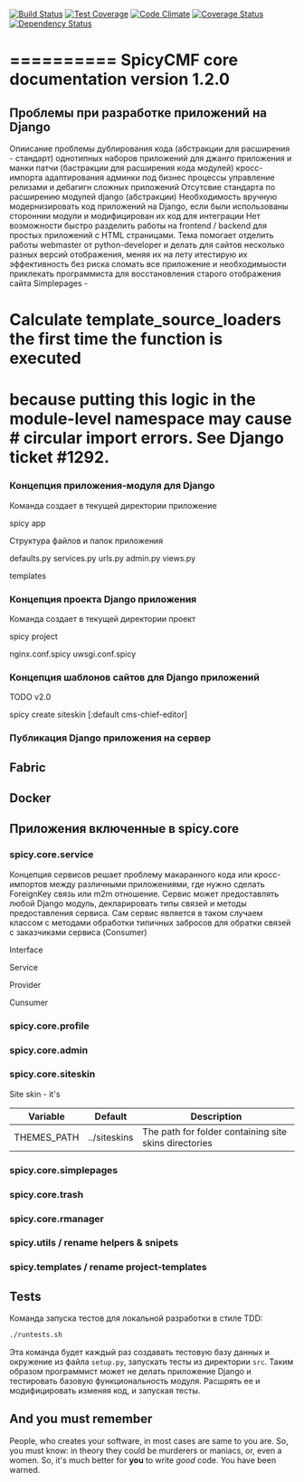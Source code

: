 [![Build Status](https://travis-ci.org/spicycms/spicy.core.svg?branch=tests_fix)](https://travis-ci.org/spicycms/spicy.core) [![Test Coverage](https://codeclimate.com/github/spicycms/spicy.core/badges/coverage.svg)](https://codeclimate.com/github/spicycms/spicy.core/coverage) [![Code Climate](https://codeclimate.com/github/spicycms/spicy.core/badges/gpa.svg)](https://codeclimate.com/github/spicycms/spicy.core) [![Coverage Status](https://coveralls.io/repos/github/spicycms/spicy.core/badge.svg?branch=tests_fix)](https://coveralls.io/github/spicycms/spicy.core?branch=tests_fix) [![Dependency Status](https://gemnasium.com/badges/github.com/spicycms/spicy.core.svg)](https://gemnasium.com/github.com/spicycms/spicy.core)


==========
SpicyCMF core documentation version 1.2.0
==========


## Проблемы при разработке приложений на Django

Опиисание проблемы дублирования кода (абстракции для расширения - стандарт)
однотипных наборов приложений для джанго приложения и манки патчи (бастракции для расширения кода модулей)
кросс-импорта
адаптирования админки под бизнес процессы
управление релизами и дебагигн сложных приложений
Отсутсвие стандарта по расширению модулей django (абстракции)
Необходимость вручную модернизировать код приложений на Django, если были использованы стороннии модули и модифицирован их код для интеграции
Нет возможности быстро разделить работы на frontend / backend для простых приложений с HTML страницами. Тема помогает отделить работы webmaster от python-developer и делать для сайтов несколько разных версий отображения, меняя их на лету  итестирую их эффективность без риска сломать все приложение и необходимыости приклекать программиста для восстановления старого отображения сайта
Simplepages - 

# Calculate template_source_loaders the first time the function is executed                                                
# because putting this logic in the module-level namespace may cause                                                         # circular import errors. See Django ticket #1292.


### Концепция приложения-модуля для Django

Команда создает в текущей директории приложение 

spicy app <example-app-name> <path>


Структура файлов и папок приложения

defaults.py
services.py
urls.py
admin.py
views.py

templates


### Концепция проекта Django приложения

Команда создает в текущей директории проект

spicy project <example-project-name> <path>


nginx.conf.spicy
uwsgi.conf.spicy


### Концепция шаблонов сайтов для Django приложений

TODO v2.0

spicy create siteskin [<cmf-type>:default cms-chief-editor] <siteskin-name> <path>


### Публикация Django приложения на сервер


## Fabric


## Docker


## Приложения включенные в spicy.core


### spicy.core.service

Концепция сервисов решает проблему макаранного кода или кросс-импортов между различными приложениями, где нужно
сделать ForeignKey связь или m2m отношение. Сервис может предоставлять любой Django модуль, декларировать типы связей и методы предоставления сервиса.
Сам сервис является в таком случаем классом с методами обработки типичных забросов для обратки связей с заказчиками сервиса (Consumer)

Interface

Service

Provider

Cunsumer



### spicy.core.profile


### spicy.core.admin


### spicy.core.siteskin

Site skin - it's


| Variable | Default | Description |
| -------- | ------- | ----------- |
| THEMES_PATH         | ../siteskins     | The path for folder containing site skins directories |


### spicy.core.simplepages


### spicy.core.trash


### spicy.core.rmanager


### spicy.utils / rename helpers & snipets


### spicy.templates / rename project-templates




Tests
-----


Команда запуска тестов для локальной разработки в стиле TDD:

```bash
./runtests.sh
```

Эта команда будет каждый раз создавать тестовую базу данных и окружение из файла `setup.py`, запускать тесты из директории `src`.
Таким образом программист может не делать приложение Django и тестировать базовую функциональность модуля.
Расшрять ее и модифицировать изменяя код, и запуская тесты.


And you must remember
---------------------

People, who creates your software, in most cases are same to you are. So, you must know: in theory they could be murderers or maniacs, or, even a women. So, it's much better for **you** to write *good* code. You have been warned.
